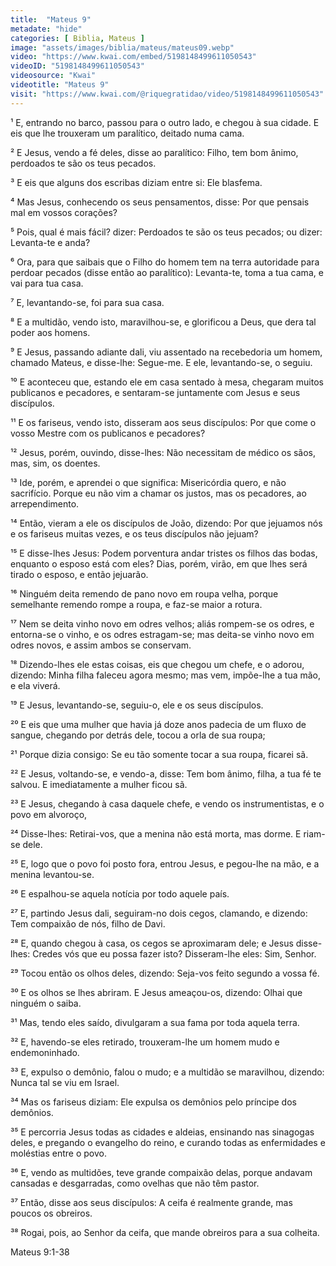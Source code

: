 ```yaml
---
title:  "Mateus 9"
metadate: "hide"
categories: [ Biblia, Mateus ]
image: "assets/images/biblia/mateus/mateus09.webp"
video: "https://www.kwai.com/embed/5198148499611050543"
videoID: "5198148499611050543"
videosource: "Kwai"
videotitle: "Mateus 9"
visit: "https://www.kwai.com/@riquegratidao/video/5198148499611050543"
---
```


¹ E, entrando no barco, passou para o outro lado, e chegou à sua cidade. E eis que lhe trouxeram um paralítico, deitado numa cama.

² E Jesus, vendo a fé deles, disse ao paralítico: Filho, tem bom ânimo, perdoados te são os teus pecados.

³ E eis que alguns dos escribas diziam entre si: Ele blasfema.

⁴ Mas Jesus, conhecendo os seus pensamentos, disse: Por que pensais mal em vossos corações?

⁵ Pois, qual é mais fácil? dizer: Perdoados te são os teus pecados; ou dizer: Levanta-te e anda?

⁶ Ora, para que saibais que o Filho do homem tem na terra autoridade para perdoar pecados (disse então ao paralítico): Levanta-te, toma a tua cama, e vai para tua casa.

⁷ E, levantando-se, foi para sua casa.

⁸ E a multidão, vendo isto, maravilhou-se, e glorificou a Deus, que dera tal poder aos homens.

⁹ E Jesus, passando adiante dali, viu assentado na recebedoria um homem, chamado Mateus, e disse-lhe: Segue-me. E ele, levantando-se, o seguiu.

¹⁰ E aconteceu que, estando ele em casa sentado à mesa, chegaram muitos publicanos e pecadores, e sentaram-se juntamente com Jesus e seus discípulos.

¹¹ E os fariseus, vendo isto, disseram aos seus discípulos: Por que come o vosso Mestre com os publicanos e pecadores?

¹² Jesus, porém, ouvindo, disse-lhes: Não necessitam de médico os sãos, mas, sim, os doentes.

¹³ Ide, porém, e aprendei o que significa: Misericórdia quero, e não sacrifício. Porque eu não vim a chamar os justos, mas os pecadores, ao arrependimento.

¹⁴ Então, vieram a ele os discípulos de João, dizendo: Por que jejuamos nós e os fariseus muitas vezes, e os teus discípulos não jejuam?

¹⁵ E disse-lhes Jesus: Podem porventura andar tristes os filhos das bodas, enquanto o esposo está com eles? Dias, porém, virão, em que lhes será tirado o esposo, e então jejuarão.

¹⁶ Ninguém deita remendo de pano novo em roupa velha, porque semelhante remendo rompe a roupa, e faz-se maior a rotura.

¹⁷ Nem se deita vinho novo em odres velhos; aliás rompem-se os odres, e entorna-se o vinho, e os odres estragam-se; mas deita-se vinho novo em odres novos, e assim ambos se conservam.

¹⁸ Dizendo-lhes ele estas coisas, eis que chegou um chefe, e o adorou, dizendo: Minha filha faleceu agora mesmo; mas vem, impõe-lhe a tua mão, e ela viverá.

¹⁹ E Jesus, levantando-se, seguiu-o, ele e os seus discípulos.

²⁰ E eis que uma mulher que havia já doze anos padecia de um fluxo de sangue, chegando por detrás dele, tocou a orla de sua roupa;

²¹ Porque dizia consigo: Se eu tão somente tocar a sua roupa, ficarei sã.

²² E Jesus, voltando-se, e vendo-a, disse: Tem bom ânimo, filha, a tua fé te salvou. E imediatamente a mulher ficou sã.

²³ E Jesus, chegando à casa daquele chefe, e vendo os instrumentistas, e o povo em alvoroço,

²⁴ Disse-lhes: Retirai-vos, que a menina não está morta, mas dorme. E riam-se dele.

²⁵ E, logo que o povo foi posto fora, entrou Jesus, e pegou-lhe na mão, e a menina levantou-se.

²⁶ E espalhou-se aquela notícia por todo aquele país.

²⁷ E, partindo Jesus dali, seguiram-no dois cegos, clamando, e dizendo: Tem compaixão de nós, filho de Davi.

²⁸ E, quando chegou à casa, os cegos se aproximaram dele; e Jesus disse-lhes: Credes vós que eu possa fazer isto? Disseram-lhe eles: Sim, Senhor.

²⁹ Tocou então os olhos deles, dizendo: Seja-vos feito segundo a vossa fé.

³⁰ E os olhos se lhes abriram. E Jesus ameaçou-os, dizendo: Olhai que ninguém o saiba.

³¹ Mas, tendo eles saído, divulgaram a sua fama por toda aquela terra.

³² E, havendo-se eles retirado, trouxeram-lhe um homem mudo e endemoninhado.

³³ E, expulso o demônio, falou o mudo; e a multidão se maravilhou, dizendo: Nunca tal se viu em Israel.

³⁴ Mas os fariseus diziam: Ele expulsa os demônios pelo príncipe dos demônios.

³⁵ E percorria Jesus todas as cidades e aldeias, ensinando nas sinagogas deles, e pregando o evangelho do reino, e curando todas as enfermidades e moléstias entre o povo.

³⁶ E, vendo as multidões, teve grande compaixão delas, porque andavam cansadas e desgarradas, como ovelhas que não têm pastor.

³⁷ Então, disse aos seus discípulos: A ceifa é realmente grande, mas poucos os obreiros.

³⁸ Rogai, pois, ao Senhor da ceifa, que mande obreiros para a sua colheita. 


Mateus 9:1-38